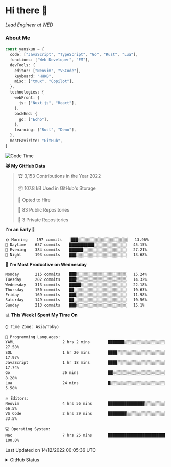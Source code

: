 # Hi there&nbsp;:wave:

_Lead Engineer at [WED](https://github.com/wedinc)_

### About Me

```ts
const yanskun = {
  code: ["JavaScript", "TypeScript", "Go", "Rust", "Lua"],
  functions: ["Web Developer", "EM"],
  devTools: {
    editor: ["Neovim", "VSCode"],
    keyboard: "HHKB",
    misc: ["tmux", "Copilot"],
  },
  technologies: {
    webFront: {
      js: ["Nuxt.js", "React"],
    },
    backEnd: {
      go: ["Echo"],
    },
    learning: ["Rust", "Deno"],
  },
  mostFavirite: "GitHub",
}
```

<!--START_SECTION:waka-->
![Code Time](http://img.shields.io/badge/Code%20Time-12%20hrs%2053%20mins-blue)

**🐱 My GitHub Data** 

> 🏆 3,153 Contributions in the Year 2022
 > 
> 📦 107.8 kB Used in GitHub's Storage 
 > 
> 💼 Opted to Hire
 > 
> 📜 83 Public Repositories 
 > 
> 🔑 3 Private Repositories  
 > 
**I'm an Early 🐤** 

```text
🌞 Morning    197 commits    ███░░░░░░░░░░░░░░░░░░░░░░   13.96% 
🌆 Daytime    637 commits    ███████████░░░░░░░░░░░░░░   45.15% 
🌃 Evening    384 commits    ██████░░░░░░░░░░░░░░░░░░░   27.21% 
🌙 Night      193 commits    ███░░░░░░░░░░░░░░░░░░░░░░   13.68%

```
📅 **I'm Most Productive on Wednesday** 

```text
Monday       215 commits    ███░░░░░░░░░░░░░░░░░░░░░░   15.24% 
Tuesday      202 commits    ███░░░░░░░░░░░░░░░░░░░░░░   14.32% 
Wednesday    313 commits    █████░░░░░░░░░░░░░░░░░░░░   22.18% 
Thursday     150 commits    ██░░░░░░░░░░░░░░░░░░░░░░░   10.63% 
Friday       169 commits    ███░░░░░░░░░░░░░░░░░░░░░░   11.98% 
Saturday     149 commits    ██░░░░░░░░░░░░░░░░░░░░░░░   10.56% 
Sunday       213 commits    ███░░░░░░░░░░░░░░░░░░░░░░   15.1%

```


📊 **This Week I Spent My Time On** 

```text
⌚︎ Time Zone: Asia/Tokyo

💬 Programming Languages: 
YAML                     2 hrs 2 mins        ███████░░░░░░░░░░░░░░░░░░   27.58% 
SQL                      1 hr 20 mins        ████░░░░░░░░░░░░░░░░░░░░░   17.97% 
JavaScript               1 hr 18 mins        ████░░░░░░░░░░░░░░░░░░░░░   17.74% 
Go                       36 mins             ██░░░░░░░░░░░░░░░░░░░░░░░   8.28% 
Lua                      24 mins             █░░░░░░░░░░░░░░░░░░░░░░░░   5.58%

🔥 Editors: 
Neovim                   4 hrs 56 mins       ████████████████░░░░░░░░░   66.5% 
VS Code                  2 hrs 29 mins       ████████░░░░░░░░░░░░░░░░░   33.5%

💻 Operating System: 
Mac                      7 hrs 25 mins       █████████████████████████   100.0%

```


 Last Updated on 14/12/2022 00:05:36 UTC
<!--END_SECTION:waka-->

<details>
<summary>GitHub Status</summary>
<picture>
  <source media="(prefers-color-scheme: dark)" srcset="https://raw.githubusercontent.com/yanskun/yanskun/master/profile-summary-card-output/nord_dark/0-profile-details.svg">
 <img src="https://raw.githubusercontent.com/yanskun/yanskun/master/profile-summary-card-output/default/0-profile-details.svg">
</picture>
<br>
<picture>
  <source media="(prefers-color-scheme: dark)" srcset="https://raw.githubusercontent.com/yanskun/yanskun/master/profile-summary-card-output/nord_dark/1-repos-per-language.svg">
 <img src="https://raw.githubusercontent.com/yanskun/yanskun/master/profile-summary-card-output/default/1-repos-per-language.svg">
</picture>
<picture>
  <source media="(prefers-color-scheme: dark)" srcset="https://raw.githubusercontent.com/yanskun/yanskun/master/profile-summary-card-output/nord_dark/2-most-commit-language.svg">
 <img src="https://raw.githubusercontent.com/yanskun/yanskun/master/profile-summary-card-output/default/2-most-commit-language.svg">
</picture>
<br>
<picture>
  <source media="(prefers-color-scheme: dark)" srcset="https://raw.githubusercontent.com/yanskun/yanskun/master/profile-summary-card-output/nord_dark/3-stats.svg">
 <img src="https://raw.githubusercontent.com/yanskun/yanskun/master/profile-summary-card-output/default/3-stats.svg">
</picture>
<picture>
  <source media="(prefers-color-scheme: dark)" srcset="https://raw.githubusercontent.com/yanskun/yanskun/master/profile-summary-card-output/nord_dark/4-productive-time.svg">
 <img src="https://raw.githubusercontent.com/yanskun/yanskun/master/profile-summary-card-output/default/4-productive-time.svg">
</picture>
</details>
